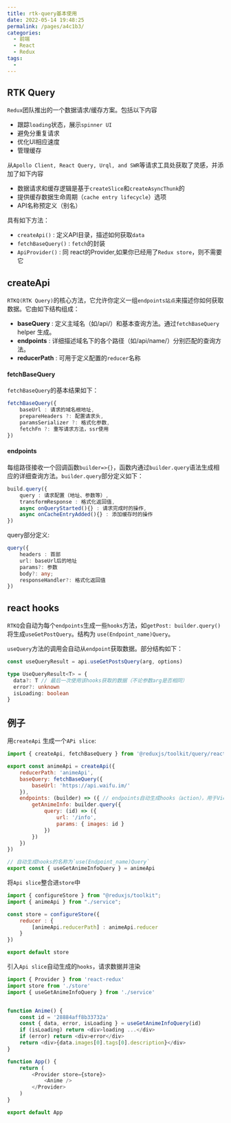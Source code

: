 ```yaml
---
title: rtk-query基本使用
date: 2022-05-14 19:48:25
permalink: /pages/a4c1b3/
categories:
  - 前端
  - React
  - Redux
tags:
  - 
---
```


## RTK Query

`Redux`团队推出的一个数据请求/缓存方案。包括以下内容
-   跟踪`loading`状态，展示`spinner UI`
-   避免分重复请求
-   优化UI相应速度
-   管理缓存

从`Apollo Client, React Query, Urql, and SWR`等请求工具处获取了灵感，并添加了如下内容
-   数据请求和缓存逻辑是基于`createSlice`和`createAsyncThunk`的
-   提供缓存数据生命周期（`cache entry lifecycle`）选项
-   API名称预定义（别名）

具有如下方法：
-   `createApi()` : 定义API目录，描述如何获取`data`
-   `fetchBaseQuery()` : `fetch`的封装
-   `ApiProvider()` : 同 react的Provider,如果你已经用了`Redux store`，则不需要它


## createApi

`RTKQ(RTK Query)`的核心方法，它允许你定义一组`endpoints站点`来描述你如何获取数据。它由如下结构组成：
-   **baseQuery** : 定义主域名（如/api/）和基本查询方法。通过`fetchBaseQuery` helper 生成。
-   **endpoints** : 详细描述域名下的各个路径（如/api/name/）分别匹配的查询方法。
-   **reducerPath** : 可用于定义配置的`reducer`名称

#### fetchBaseQuery

`fetchBaseQuery`的基本结果如下：

```ts
fetchBaseQuery({
    baseUrl : 请求的域名根地址,
    prepareHeaders ?: 配置请求头,
    paramsSerializer ?: 格式化参数,
    fetchFn ?: 重写请求方法，ssr使用
})
```

#### endpoints

每组路径接收一个回调函数`builder=>{}`，函数内通过`builder.query`语法生成相应的详细查询方法。`builder.query`部分定义如下：

```ts
build.query({
    query : 请求配置（地址、参数等）,
    transformResponse : 格式化返回值,
    async onQueryStarted(){} : 请求完成时的操作,
    async onCacheEntryAdded(){} : 添加缓存时的操作
})
```

query部分定义:

```ts
query({
    headers : 首部
    url: baseUrl后的地址
    params?: 参数
    body?: any;
    responseHandler?: 格式化返回值
})
```

## react hooks

`RTKQ`会自动为每个`endpoints`生成一些`hooks`方法，如`getPost: builder.query()`将生成`useGetPostQuery`。结构为
`use(Endpoint_name)Query`。

`useQuery`方法的调用会自动从`endpoint`获取数据。部分结构如下：

```ts
const useQueryResult = api.useGetPostsQuery(arg, options)

type UseQueryResult<T> = {
  data?: T // 最后一次使用该hooks获取的数据（不论参数arg是否相同）
  error?: unknown 
  isLoading: boolean 
}
```

## 例子

用`createApi` 生成一个`APi slice`:

```javascript
import { createApi, fetchBaseQuery } from '@reduxjs/toolkit/query/react'

export const animeApi = createApi({
    reducerPath: 'animeApi',
    baseQuery: fetchBaseQuery({
        baseUrl: 'https://api.waifu.im/'
    }),
    endpoints: (builder) => ({ // endpoints自动生成hooks（action），用于View层调用
        getAnimeInfo: builder.query({ 
            query: (id) => ({
                url: '/info',
                params: { images: id }
            })
        })
    })
})

// 自动生成hooks的名称为`use(Endpoint_name)Query`
export const { useGetAnimeInfoQuery } = animeApi

```

将`Api slice`整合进`store`中

```javascript
import { configureStore } from "@reduxjs/toolkit";
import { animeApi } from "./service";

const store = configureStore({
    reducer : {
        [animeApi.reducerPath] : animeApi.reducer
    }
})

export default store
```

引入`Api slice`自动生成的`hooks`，请求数据并渲染

```javascript
import { Provider } from 'react-redux'
import store from './store'
import { useGetAnimeInfoQuery } from './service'


function Anime() {
    const id = '28884aff8b33732a'
    const { data, error, isLoading } = useGetAnimeInfoQuery(id)
    if (isLoading) return <div>loading ...</div>
    if (error) return <div>error</div>
    return <div>{data.images[0].tags[0].description}</div>
}

function App() {
    return (
        <Provider store={store}>
            <Anime />
        </Provider>
    )
}

export default App
```

